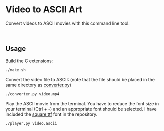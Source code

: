 # **Video to ASCII Art**

Convert videos to ASCII movies with this command line tool.

<br>

## **Usage**

Build the C extensions:

```bash
./make.sh
```

Convert the video file to ASCII: (note that the file should be placed in the same directory as [converter.py](converter.py))

```bash
./converter.py video.mp4
```

Play the ASCII movie from the terminal. You have to reduce the font size in your terminal (Ctrl + -) and an appropriate font should be selected. I have included the [square.ttf](square.ttf) font in the repository.

```bash
./player.py video.ascii
```

